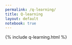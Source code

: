 ```yaml
---
permalink: /q-learning/
title: Q-learning
layout: default
notebook: true
---
```


{% include q-learning.html %}

